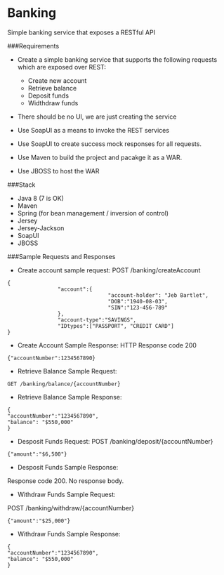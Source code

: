 # Banking
Simple banking service that exposes a RESTful API

###Requirements
- Create a simple banking service that supports the following requests which are exposed over REST:

    - Create new account
    - Retrieve balance
    - Deposit funds
    - Widthdraw funds

- There should be no UI, we are just creating the service
- Use SoapUI as a means to invoke the REST services
- Use SoapUI to create success mock responses for all requests.
- Use Maven to build the project and pacakge it as a WAR.
- Use JBOSS to host the WAR

###Stack
- Java 8 (7 is OK)
- Maven
- Spring (for bean management / inversion of control)
- Jersey
- Jersey-Jackson
- SoapUI
- JBOSS


###Sample Requests and Responses

- Create account sample request:
POST /banking/createAccount
```
{
                "account":{
                                "account-holder": "Jeb Bartlet",
                                "DOB":"1940-08-03",
                                "SIN":"123-456-789"
                }, 
                "account-type":"SAVINGS",
                "IDtypes":["PASSPORT", "CREDIT CARD"]
}
```
- Create Account Sample Response:
HTTP Response code 200
```
{"accountNumber":1234567890}
```

- Retrieve Balance Sample Request:

```
GET /banking/balance/{accountNumber}
```

- Retrieve Balance Sample Response:
```
{
"accountNumber":"1234567890",
"balance": "$550,000"
}
```

- Desposit Funds Request:
POST /banking/deposit/{accountNumber}

```
{"amount":"$6,500"}
```
- Desposit Funds Sample Response:

Response code 200. No response body.

- Withdraw Funds Sample Request:

POST /banking/withdraw/{accountNumber}

```
{"amount":"$25,000"}
```

- Withdraw Funds Sample Response:
```
{ 
"accountNumber":"1234567890",
"balance": "$550,000"
}
```
